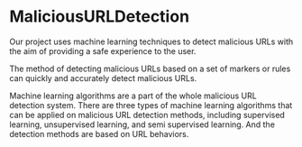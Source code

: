 # MaliciousURLDetection

Our project uses machine learning techniques to detect malicious URLs with the aim of providing a safe experience to the user.

The method of detecting malicious URLs based on a set of markers or rules can quickly and accurately detect malicious URLs. 

Machine learning algorithms are a part of the whole malicious URL detection system.
There are three types of machine learning algorithms that can be applied on malicious URL detection methods, including supervised learning, unsupervised learning,
and semi supervised learning. 
And the detection methods are based on URL behaviors.
